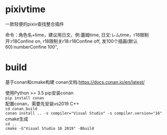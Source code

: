 # pixivtime
一款轻便的pixiv查找整合插件

命令：角色名+time，建议用日文，例:蕾姆time, 日文:レムtime，r18限制开:r18Confine on, r18限制关r18:r18Confine off, 发100个插画(默认60):numberConfine 100",

# build
基于conan和cmake构建
conan文档:https://docs.conan.io/en/latest/

使用Python >= 3.5 pip安装conan  
`pip install conan`  
配置conan，需要先安装vs2019 C++  
`cd conan_build`  
`conan install .. -s compiler="Visual Studio" -s compiler.version="16"`  
cmake生成  
`cd ..`  
`cmake -G"Visual Studio 16 2019" -Bbuild`  
